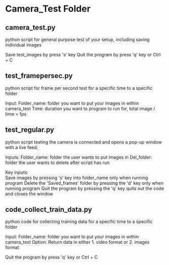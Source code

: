 # Camera_Test Folder

## camera_test.py
python script for general purpose test of your setup, including saving individual images 

Save test_images by press 's' key
Quit the program by press 'q' key or Ctrl + C

## test_framepersec.py
python script for frame per second test for a specific time to a specific folder

Input:
Folder_name: folder you want to put your images in within camera_test
Time: duration you want to program to run for, total image / time = fps

## test_regular.py
python script testing the camera is connected and opens a pop-up window with a live feed;

Inputs: 
Folder_name: folder the user wants to put images in 
Del_folder: folder the user wants to delete after script has run 
 
Key inputs:   
Save images by pressing 's' key into folder_name only when running program
Delete the 'Saved_frames' folder by pressing the 'd' key only when running program
Quit the program by pressing the 'q' key quits out the code and closes the window 

## code_collect_train_data.py
python code for collecting training data for a specific time to a specific folder

Input:
Folder_name: folder you want to put your images in within camera_test
Option: Return data in either 1. video format or 2. images format

Quit the program by press 'q' key or Ctrl + C

